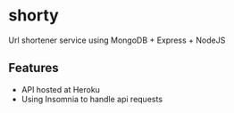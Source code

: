# shorty
Url shortener service using MongoDB + Express + NodeJS

## Features
 - API hosted at Heroku
 - Using Insomnia to handle api requests
